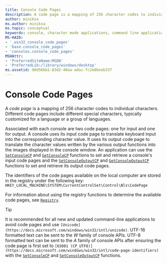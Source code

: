 ```yaml
---
title: Console Code Pages
description: A code page is a mapping of 256 character codes to individual characters. Different code pages include different special characters, typically customized for a language or a group of languages.
author: miniksa
ms.author: miniksa
ms.topic: conceptual
keywords: console, character mode applications, command line applications, terminal applications, console api
MS-HAID:
- '_win32_console_code_pages'
- 'base.console_code_pages'
- 'consoles.console_code_pages'
MSHAttr:
- 'PreferredSiteName:MSDN'
- 'PreferredLib:/library/windows/desktop'
ms.assetid: 98d56bb1-83d2-40aa-adac-fc2e8beab337
---
```


# Console Code Pages

A *code page* is a mapping of 256 character codes to individual characters. Different code pages include different special characters, typically customized for a language or a group of languages.

Associated with each console are two code pages: one for input and one for output. A console uses its input code page to translate keyboard input into the corresponding character value. It uses its output code page to translate the character values written by the various output functions into the images displayed in the console window. An application can use the [`SetConsoleCP`](setconsolecp.md) and [`GetConsoleCP`](getconsolecp.md) functions to set and retrieve a console's input code pages and the [`SetConsoleOutputCP`](setconsoleoutputcp.md) and [`GetConsoleOutputCP`](getconsoleoutputcp.md) functions to set and retrieve its output code pages.

The identifiers of the code pages available on the local computer are stored in the registry under the following key:
`HKEY_LOCAL_MACHINE\SYSTEM\CurrentControlSet\Control\Nls\CodePage`

For information about using the registry functions to determine the available code pages, see [`Registry`](https://msdn.microsoft.com/library/windows/desktop/ms724871).

> [!TIP]
> It is recommended for all new and updated command-line applications to avoid code pages and use `[Unicode](https://docs.microsoft.com/windows/win32/intl/unicode)`. UTF-16 formatted text can be sent to the *W* family of console APIs. UTF-8 formatted text can be sent to the *A* family of console APIs after ensuring the code page is first set to `[65001 (CP_UTF8)](https://docs.microsoft.com/windows/win32/intl/code-page-identifiers)` with the [`SetConsoleCP`](setconsolecp.md) and [`SetConsoleOutputCP`](setconsoleoutputcp.md) functions.

